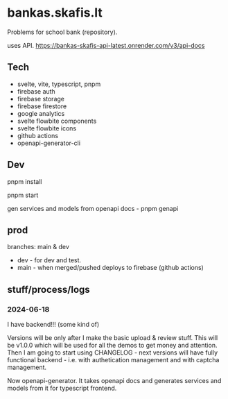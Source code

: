 # bankas.skafis.lt

Problems for school bank (repository).

uses API. https://bankas-skafis-api-latest.onrender.com/v3/api-docs

## Tech

- svelte, vite, typescript, pnpm
- firebase auth
- firebase storage
- firebase firestore
- google analytics
- svelte flowbite components
- svelte flowbite icons
- github actions
- openapi-generator-cli

## Dev

pnpm install

pnpm start

gen services and models from openapi docs - pnpm genapi

## prod

branches: main & dev

- dev - for dev and test.
- main - when merged/pushed deploys to firebase (github actions)

## stuff/process/logs

### 2024-06-18

I have backend!!! (some kind of)

Versions will be only after I make the basic upload & review stuff. This will be v1.0.0 which will be used for all the demos to get money and attention. Then I am going to start using CHANGELOG - next versions will have fully functional backend - i.e. with authetication management and with captcha management.

Now openapi-generator. It takes openapi docs and generates services and models from it for typescript frontend.
